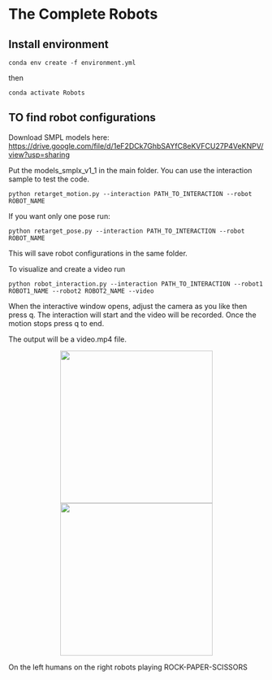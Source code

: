 # The Complete Robots

## Install environment


```
conda env create -f environment.yml
```
then 

```
conda activate Robots
```


## TO find robot configurations


Download SMPL models here: https://drive.google.com/file/d/1eF2DCk7GhbSAYfC8eKVFCU27P4VeKNPV/view?usp=sharing

Put the models_smplx_v1_1 in the main folder.
You can use the interaction sample to test the code.

```
python retarget_motion.py --interaction PATH_TO_INTERACTION --robot ROBOT_NAME
```

If you want only one pose run:

```
python retarget_pose.py --interaction PATH_TO_INTERACTION --robot ROBOT_NAME
```

This will save robot configurations in the same folder.

To visualize and create a video run 
```
python robot_interaction.py --interaction PATH_TO_INTERACTION --robot1 ROBOT1_NAME --robot2 ROBOT2_NAME --video 
```
When the interactive window opens, adjust the camera as you like then press q. The interaction will start and the video will be recorded. Once the motion stops press q to end.

The output will be a video.mp4 file.

<p align="center">
  <img src="images/human_play.gif" width="300"/>
  <img src="images/robot_play.gif", width="300">
</p>

On the left humans on the right robots playing ROCK-PAPER-SCISSORS